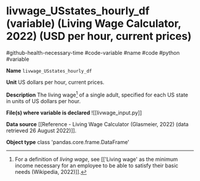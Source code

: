 # livwage_USstates_hourly_df (variable) (Living Wage Calculator, 2022) (USD per hour, current prices)
#github-health-necessary-time
#code-variable #name #code #python #variable

**Name**
`livwage_USstates_hourly_df`

**Unit**
US dollars per hour, current prices.

**Description**
The living wage[^livwage] of a single adult, specified for each US state in units of US dollars per hour.

**File(s) where variable is declared**
![[livwage_input.py]]

**Data source**
[[Reference - Living Wage Calculator (Glasmeier, 2022) (data retrieved 26 August 2022)]].

**Object type**
class 'pandas.core.frame.DataFrame'



[^livwage]: For a definition of *living wage*, see [['Living wage' as the minimum income necessary for an employee to be able to satisfy their basic needs (Wikipedia, 2022)]].